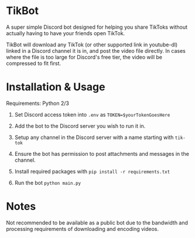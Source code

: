 # TikBot
 A super simple Discord bot designed for helping you share TikToks without actually having to have your friends open TikTok.
 
 TikBot will download any TikTok (or other supported link in youtube-dl) linked in a Discord channel it is in, and post the video file directly. 
 In cases where the file is too large for Discord's free tier, the video will be compressed to fit first.
 
 # Installation & Usage
 Requirements: Python 2/3
 
 1. Set Discord access token into ```.env``` as ```TOKEN=$yourTokenGoesHere```
 
 2. Add the bot to the Discord server you wish to run it in.
 
 3. Setup any channel in the Discord server with a name starting with ```tik-tok```
 
 4. Ensure the bot has permission to post attachments and messages in the channel.
 
 5. Install required packages with ```pip install -r requirements.txt ```
 
 6. Run the bot ```python main.py```
 
 # Notes
 Not recommended to be available as a public bot due to the bandwidth and processing requirements of downloading and encoding videos.
